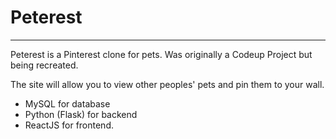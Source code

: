 # Peterest
---

Peterest is a Pinterest clone for pets. Was originally a Codeup Project but being recreated.

The site will allow you to view other peoples' pets and pin them to your wall.

- MySQL for database
- Python (Flask) for backend
- ReactJS for frontend.

